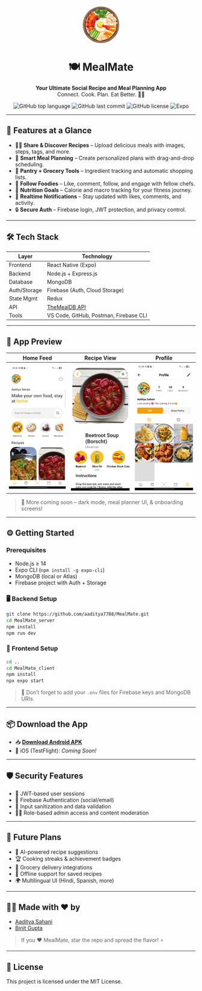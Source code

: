 <p align="center">
  <img src="https://raw.githubusercontent.com/aaditya7788/MealMate/main/assets/icon.png" alt="MealMate Banner" width="100" height="100" />
</p>

<h1 align="center">🍽️ MealMate</h1>

<p align="center">
  <strong>Your Ultimate Social Recipe and Meal Planning App</strong><br/>
  Connect. Cook. Plan. Eat Better. 💪🔥
</p>

<p align="center">
  <img alt="GitHub top language" src="https://img.shields.io/github/languages/top/aaditya7788/MealMate?color=orange">
  <img alt="GitHub last commit" src="https://img.shields.io/github/last-commit/aaditya7788/MealMate?color=green">
  <img alt="GitHub license" src="https://img.shields.io/github/license/aaditya7788/MealMate">
  <img alt="Expo" src="https://img.shields.io/badge/built%20with-Expo-blue">
</p>

---

## 📱 Features at a Glance

- 🧑‍🍳 **Share & Discover Recipes** – Upload delicious meals with images, steps, tags, and more.
- 🧠 **Smart Meal Planning** – Create personalized plans with drag-and-drop scheduling.
- 🍱 **Pantry + Grocery Tools** – Ingredient tracking and automatic shopping lists.
- 🤝 **Follow Foodies** – Like, comment, follow, and engage with fellow chefs.
- 🧾 **Nutrition Goals** – Calorie and macro tracking for your fitness journey.
- 📲 **Realtime Notifications** – Stay updated with likes, comments, and activity.
- 🔒 **Secure Auth** – Firebase login, JWT protection, and privacy control.

---

## 🛠️ Tech Stack

| Layer          | Technology                        |
|----------------|------------------------------------|
| Frontend       | React Native (Expo)               |
| Backend        | Node.js + Express.js              |
| Database       | MongoDB                           |
| Auth/Storage   | Firebase (Auth, Cloud Storage)    |
| State Mgmt     | Redux                             |
| API            | [TheMealDB API](https://www.themealdb.com/api.php) |
| Tools          | VS Code, GitHub, Postman, Firebase CLI |

---

## 🧩 App Preview

| Home Feed | Recipe View | Profile |
|-----------|-------------|---------|
| ![Home](https://raw.githubusercontent.com/aaditya7788/MealMate/main/screenshots/homescreen.jpg) | ![Recipe](https://raw.githubusercontent.com/aaditya7788/MealMate/main/screenshots/recipe.jpg) | ![Profile](https://raw.githubusercontent.com/aaditya7788/MealMate/main/screenshots/profile.jpg) |

> 🌟 More coming soon – dark mode, meal planner UI, & onboarding screens!

---

## ⚙️ Getting Started

### Prerequisites

- Node.js ≥ 14
- Expo CLI (`npm install -g expo-cli`)
- MongoDB (local or Atlas)
- Firebase project with Auth + Storage

### 🖥️ Backend Setup

```bash
git clone https://github.com/aaditya7788/MealMate.git
cd MealMate_server
npm install
npm run dev
```

### 📱 Frontend Setup

```bash
cd ..
cd MealMate_client
npm install
npx expo start
```

> 🔑 Don’t forget to add your `.env` files for Firebase keys and MongoDB URIs.

---

## 📦 Download the App

- 📥 **[Download Android APK](https://tinyurl.com/3skxk72b)**
- 🍏 iOS (TestFlight): *Coming Soon!*

---

## 🛡️ Security Features

- 🔐 JWT-based user sessions
- 🔑 Firebase Authentication (social/email)
- 🧼 Input sanitization and data validation
- 🕵️‍♂️ Role-based admin access and content moderation

---

## 🔮 Future Plans

- 🧬 AI-powered recipe suggestions
- 🏆 Cooking streaks & achievement badges
- 🛒 Grocery delivery integrations
- 📶 Offline support for saved recipes
- 🌍 Multilingual UI (Hindi, Spanish, more)

---

## 👨‍💻 Made with ❤️ by

- [Aaditya Sahani](https://github.com/aaditya7788)
- [Binit Gupta](https://github.com/yourpartnergithub)

> If you ❤️ MealMate, star the repo and spread the flavor! ⭐

---

## 📄 License

This project is licensed under the MIT License.
